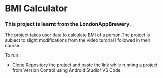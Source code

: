 # BMI Calculator

### This project is learnt from the LondonAppBrewery. 

The project takes user data to calculate BMI of a person.The project is subject to slight modifications from the video turorial I followed in their course.

To run :
* Clone Repository the project and paste the link while running a project from Version Control using Android Studio/ VS Code

